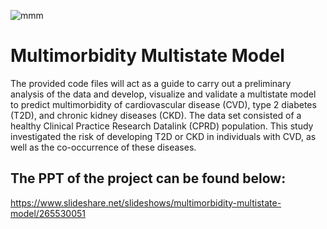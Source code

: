 ![mmm](https://github.com/jmanali1996/Multimorbidity-Multistate-Model/assets/115955036/340ae113-8e6f-4a98-b3bd-2f0b81dd5835)

# Multimorbidity Multistate Model

The provided code files will act as a guide to carry out a preliminary analysis of the data and develop, visualize and validate a multistate model to predict multimorbidity of cardiovascular disease (CVD), type 2 diabetes (T2D), and chronic kidney diseases (CKD). The data set consisted of a healthy Clinical Practice Research Datalink (CPRD) population. This study investigated the risk of developing T2D or CKD in individuals with CVD, as well as the co-occurrence of these diseases.

## The PPT of the project can be found below:

https://www.slideshare.net/slideshows/multimorbidity-multistate-model/265530051
